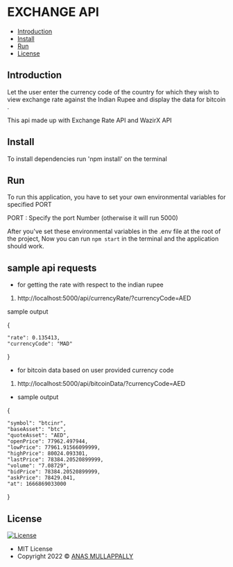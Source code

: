 # EXCHANGE API

- [Introduction](#introduction)
- [Install](#Install)
- [Run](#Run)
- [License](#license)

## Introduction

Let the user enter the currency code of the country for which they wish to view exchange rate against the Indian Rupee and display the data for bitcoin .

This api made up with Exchange Rate API and WazirX API

## Install

To install dependencies run 'npm install' on the terminal

## Run

To run this application, you have to set your own environmental variables for specified PORT

PORT : Specify the port Number (otherwise it will run 5000)

After you've set these environmental variables in the .env file at the root of the project,
Now you can run `npm start` in the terminal and the application should work.

## sample api requests

- for getting the rate with respect to the indian rupee

1. http://localhost:5000/api/currencyRate/?currencyCode=AED

sample output

{
    
    "rate": 0.135413,
    "currencyCode": "MAD"
}

- for bitcoin data based on user provided currency code

1. http://localhost:5000/api/bitcoinData/?currencyCode=AED

- sample output

{

    "symbol": "btcinr",
    "baseAsset": "btc",
    "quoteAsset": "AED",
    "openPrice": 77962.497944,
    "lowPrice": 77961.91566099999,
    "highPrice": 80024.093301,
    "lastPrice": 78384.20520899999,
    "volume": "7.08729",
    "bidPrice": 78384.20520899999,
    "askPrice": 78429.041,
    "at": 1666869033000

}

## License

[![License](https://img.shields.io/:License-MIT-blue.svg?style=flat-square)](http://badges.mit-license.org)

- MIT License
- Copyright 2022 © [ANAS MULLAPPALLY](https://github.com/anasmullappally)
